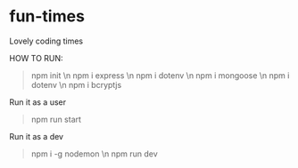 # fun-times

Lovely coding times

HOW TO RUN:

>npm init \n
>npm i express \n
>npm i dotenv \n
>npm i mongoose \n
>npm i dotenv \n
>npm i bcryptjs


Run it as a user
>npm run start

Run it as a dev
>npm i -g nodemon \n
>npm run dev




